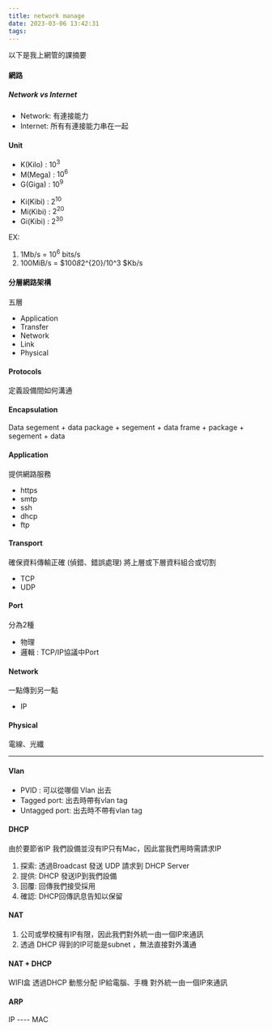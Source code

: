 ```yaml
---
title: network manage
date: 2023-03-06 13:42:31
tags:
---
```

以下是我上網管的課摘要
#### 網路
##### Network vs Internet
- Network: 有連接能力
- Internet: 所有有連接能力串在一起

#### Unit
- K(Kilo) : $10^3$ 
- M(Mega) : $10^6$
- G(Giga) : $10^9$

* Ki(Kibi) : $2^{10}$
* Mi(Kibi) : $2^{20}$ 
* Gi(Kibi) : $2^{30}$ 

EX: 
1. 1Mb/s = $10^6$ bits/s
2. 100MiB/s = $100*8*2^{20}/10^3 $Kb/s

#### 分層網路架構
五層
- Application
- Transfer
- Network
- Link
- Physical

#### Protocols
定義設備間如何溝通

#### Encapsulation
Data
segement + data
package + segement + data
frame + package + segement + data

#### Application
提供網路服務
- https
- smtp
- ssh
- dhcp
- ftp
#### Transport
確保資料傳輸正確 (偵錯、錯誤處理)
將上層或下層資料組合或切割
- TCP
- UDP
  
#### Port
分為2種
- 物理
- 邏輯 : TCP/IP協議中Port

#### Network
一點傳到另一點
- IP

#### Physical
電線、光纖

---

#### Vlan
- PVID : 可以從哪個 Vlan 出去
- Tagged port: 出去時帶有vlan tag
- Untagged port: 出去時不帶有vlan tag

#### DHCP
由於要節省IP
我們設備並沒有IP只有Mac，因此當我們用時需請求IP
1. 探索: 透過Broadcast 發送 UDP 請求到 DHCP Server
2. 提供: DHCP 發送IP到我們設備
3. 回覆: 回傳我們接受採用
4. 確認: DHCP回傳訊息告知以保留

#### NAT
1. 公司或學校擁有IP有限，因此我們對外統一由一個IP來通訊
2. 透過 DHCP 得到的IP可能是subnet ，無法直接對外溝通

#### NAT + DHCP
WIFI盒 透過DHCP 動態分配 IP給電腦、手機
對外統一由一個IP來通訊

#### ARP
IP ---- MAC



